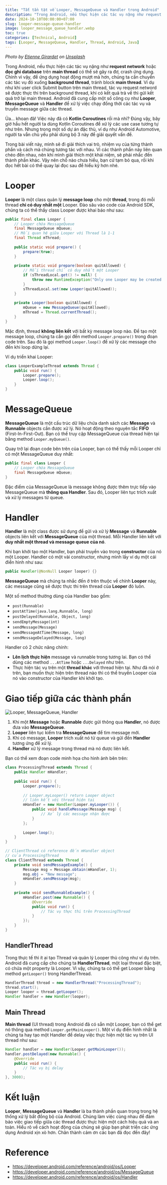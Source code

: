 ```yaml
---
title: "Tất tần tật về Looper, MessageQueue và Handler trong Android"
description: "Trong Android, nếu thực hiện các tác vụ nặng như request network hoặc đọc ghi database trên main thread có thể sẽ gây ra đơ, crash ứng dụng. Chính vì vậy, để ứng dụng hoạt động mượt mà hơn, chúng ta cần chuyển các tác vụ đó xuống background thread, tránh block main thread."
date: 2024-10-10T00:00:00+07:00
slug: looper-message-queue-handler
image: looper_message_queue_handler.webp
toc: true
categories: [Technical, Android]
tags: [Looper, MessageQueue, Handler, Thread, Android, Java]
---
```


*Photo by [Etienne Girardet](https://unsplash.com/@etiennegirardet?utm_content=creditCopyText&utm_medium=referral&utm_source=unsplash) on [Unsplash](https://unsplash.com/photos/a-pile-of-black-and-white-wires-and-a-cassette-OA0qcP6GOw0?utm_content=creditCopyText&utm_medium=referral&utm_source=unsplash)*

Trong Android, nếu thực hiện các tác vụ nặng như **request network** hoặc **đọc ghi database** trên **main thread** có thể sẽ gây ra đơ, crash ứng dụng. Chính vì vậy, để ứng dụng hoạt động mượt mà hơn, chúng ta cần chuyển các tác vụ đó xuống **background thread**, tránh block **main thread**. Ví dụ như khi user click Submit button trên main thread, tác vụ request netword sẽ được thực thi trên background thread, khi có kết quả trả về thì gửi kết quả trở lại main thread. Android đã cung cấp một số công cụ như **Looper**, **MessageQueue** và **Handler** để xử lý việc chạy đồng thời các tác vụ và truyền message giữa các thread.

Ủa... khoan đã! Việc này đã có **Kotlin Coroutines** rồi mà nhỉ? Đúng vậy, bây giờ hầu hết người ta dùng Kotlin Coroutines để xử lý các use case tương tự như trên. Nhưng trong một số dự án đặc thù, ví dụ như Android Automotive, người ta vẫn chủ yếu phải dùng bộ 3 này để giải quyết vấn đề.

Trong bài viết này, mình sẽ đi giải thích vai trò, nhiệm vụ của từng thành phần và cách mà chúng tương tác với nhau. Vì các thành phần này liên quan chéo đến nhau, nên khi mình giải thích một khái niệm, sẽ phải nhắc đến thành phần khác. Vậy nên chỗ nào chưa hiểu, bạn cứ tạm bỏ qua, rồi khi đọc hết bài có thể quay lại đọc sau để hiểu kỹ hơn nhé.

# Looper

**Looper** là một class quản lý **message loop** cho một **thread**, trong đó mỗi thread **chỉ có duy nhất một** Looper. Đào sâu vào code của Android SDK, chúng ta có thể thấy class Looper được khai báo như sau:

```java
public final class Looper {
    // Looper chứa MessageQueue
    final MessageQueue mQueue;
    // Mối quan hệ giữa Looper với Thread là 1-1
    final Thread mThread;
    
    public static void prepare() {
        prepare(true);
    }
    
    private static void prepare(boolean quitAllowed) {
        // Mỗi thread chỉ có duy nhất một Looper
        if (sThreadLocal.get() != null) {
            throw new RuntimeException("Only one Looper may be created per thread");
        }
        sThreadLocal.set(new Looper(quitAllowed));
    }
    
    private Looper(boolean quitAllowed) {
        mQueue = new MessageQueue(quitAllowed);
        mThread = Thread.currentThread();
    }
}
```

Mặc định, thread **không liên kết** với bất kỳ message loop nào. Để tạo một message loop, chúng ta cần gọi đến method `Looper.prepare()` trong đoạn code trên. Sau đó là gọi method `Looper.loop()` để xử lý các message cho đến khi loop dừng lại.

Ví dụ triển khai Looper:

```java
class LooperExampleThread extends Thread {
    public void run() {
        Looper.prepare();
        Looper.loop();
    }
}
```

# MessageQueue

**MessageQueue** là một cấu trúc dữ liệu chứa danh sách các **Message** và **Runnable** objects cần được xử lý. Nó hoạt động theo nguyên tắc **FIFO** (First-In-First-Out). Bạn có thể truy cập MessageQueue của thread hiện tại bằng method `Looper.myQueue()`.

Quay trở lại đoạn code bên trên của Looper, bạn có thể thấy mỗi Looper chỉ có một MessageQueue duy nhất:

```java
public final class Looper {
    // Looper chứa MessageQueue
    final MessageQueue mQueue;
}
```

Đặc điểm của MessageQueue là message không được thêm trực tiếp vào MessageQueue mà **thông qua Handler**. Sau đó, Looper liên tục trích xuất và xử lý messages từ queue.

# Handler

**Handler** là một class được sử dụng để gửi và xử lý **Message** và **Runnable** objects liên kết với **MessageQueue** của một thread. Mỗi Handler liên kết với **duy nhất một thread và message queue của nó**.

Khi bạn khởi tạo một Handler, bạn phải truyền vào trong **constructor** của nó một Looper. Handler có một vài constructor, nhưng mình lấy ví dụ một cái điển hình như sau:

```java
public Handler(@NonNull Looper looper) {}
```

**MessageQueue** mà chúng ta nhắc đến ở trên thuộc về chính **Looper** này, các message cũng sẽ được thực thi trên thread của **Looper** đó luôn.

Một số method thường dùng của Handler bao gồm:

* `post(Runnable)`
* `postAtTime(java.lang.Runnable, long)`
* `postDelayed(Runnable, Object, long)`
* `sendEmptyMessage(int)`
* `sendMessage(Message)`
* `sendMessageAtTime(Message, long)`
* `sendMessageDelayed(Message, long)`

Handler có 2 chức năng chính:

* **Lên lịch thực hiện** message và runnable trong tương lai. Bạn có thể dùng các method `...AtTime` hoặc `...Delayed` như trên.
* Thực hiện tác vụ trên một **thread khác** với thread hiện tại. Như đã nói ở trên, bạn muốn thực hiện trên thread nào thì có thể truyền Looper của nó vào constructor của Handler khi khởi tạo.

# Giao tiếp giữa các thành phần

![Looper, MessageQueue, Handler](communication.webp)

1. Khi một **Message** hoặc **Runnable** được gửi thông qua **Handler**, nó được đưa vào **MessageQueue**.
2. **Looper** liên tục kiểm tra **MessageQueue** để tìm message mới.
3. Khi có message, **Looper** trích xuất nó từ queue và gửi đến **Handler** tương ứng để xử lý.
4. **Handler** xử lý message trong thread mà nó được liên kết.

Bạn có thể xem đoạn code minh họa cho hình ảnh bên trên:

```java
class ProcessingThread extends Thread {
    public Handler mHandler;
    
    public void run() {
        Looper.prepare();
        
        // Looper.myLooper() return Looper object
        // liên kết với thread hiện tại
        mHandler = new Handler(Looper.myLooper()) {
            public void handleMessage(Message msg) {
                // Xử lý các message nhận được
            }
        };
        
        Looper.loop();
    }
}

// ClientThread có reference đến mHandler object
// của ProcessingThread
class ClientThread extends Thread {
    private void sendMessageExample() {
        Message msg = Message.obtain(mHandler, 1);
        msg.obj = "New message";
        mHandler.sendMessage(msg);
    }
    
    private void sendRunnableExample() {
        mHandler.post(new Runnable() {
            @Override
            public void run() {
                // Tác vụ thực thi trên ProcessingThread
            }
        });
    }
}
```

## HandlerThread

Trong thực tế thì ít ai tạo Thread và quản lý Looper thủ công như ví dụ trên. Android đã cung cấp cho chúng ta **HandlerThread**, một loại thread đặc biệt, có chứa một property là Looper. Vì vậy, chúng ta có thể get Looper bằng method `getLooper()` trong HandlerThread.

```java
HandlerThread thread = new HandlerThread("ProcessingThread");
thread.start();
Looper looper = thread.getLooper();
Handler handler = new Handler(looper);
```

## Main Thread

**Main thread** (UI thread) trong Android đã có sẵn một Looper, bạn có thể get nó thông qua method `Looper.getMainLooper()`. Một ví dụ điển hình nhất là chúng ta hay tạo một Handler để delay việc thực hiện một tác vụ trên UI thread như sau:

```java
Handler handler = new Handler(Looper.getMainLooper());
handler.postDelayed(new Runnable() {
    @Override
    public void run() {
        // Tác vụ bị delay
    }
}, 3000);

```

# Kết luận

**Looper**, **MessageQueue** và **Handler** là ba thành phần quan trọng trong hệ thống xử lý bất đồng bộ của Android. Chúng làm việc cùng nhau để đảm bảo việc giao tiếp giữa các thread được thực hiện một cách hiệu quả và an toàn. Hiểu rõ về cách hoạt động của chúng sẽ giúp bạn phát triển các ứng dụng Android xịn xò hơn. Chân thành cảm ơn các bạn đã đọc đến đây!

# Reference

* https://developer.android.com/reference/android/os/Looper
* https://developer.android.com/reference/android/os/MessageQueue
* https://developer.android.com/reference/android/os/Handler
